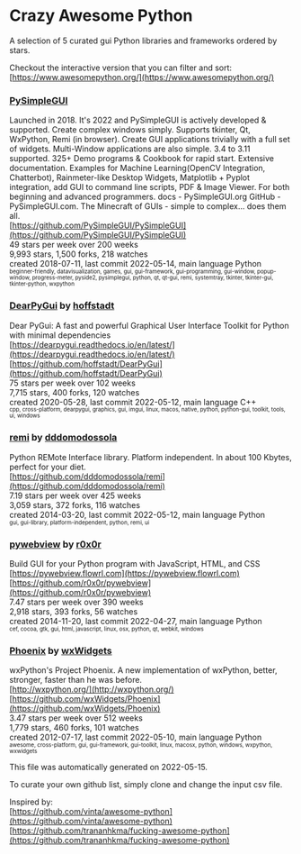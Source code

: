 # Crazy Awesome Python
A selection of 5 curated gui Python libraries and frameworks ordered by stars.  

Checkout the interactive version that you can filter and sort: 
[https://www.awesomepython.org/](https://www.awesomepython.org/)  


### [PySimpleGUI](https://github.com/PySimpleGUI/PySimpleGUI)  
Launched in 2018. It's 2022 and PySimpleGUI is actively developed & supported. Create complex windows simply. Supports tkinter, Qt, WxPython, Remi (in browser). Create GUI applications trivially with a full set of widgets. Multi-Window applications are also simple. 3.4 to 3.11 supported. 325+ Demo programs & Cookbook for rapid start. Extensive documentation.  Examples for Machine Learning(OpenCV Integration,  Chatterbot), Rainmeter-like Desktop Widgets, Matplotlib + Pyplot integration, add GUI to command line scripts, PDF & Image Viewer. For both beginning and advanced programmers. docs -  PySimpleGUI.org GitHub - PySimpleGUI.com. The Minecraft of GUIs - simple to complex... does them all.  
[https://github.com/PySimpleGUI/PySimpleGUI](https://github.com/PySimpleGUI/PySimpleGUI)  
49 stars per week over 200 weeks  
9,993 stars, 1,500 forks, 218 watches  
created 2018-07-11, last commit 2022-05-14, main language Python  
<sub><sup>beginner-friendly, datavisualization, games, gui, gui-framework, gui-programming, gui-window, popup-window, progress-meter, pyside2, pysimplegui, python, qt, qt-gui, remi, systemtray, tkinter, tkinter-gui, tkinter-python, wxpython</sup></sub>


### [DearPyGui](https://github.com/hoffstadt/DearPyGui) by [hoffstadt](https://github.com/hoffstadt)  
Dear PyGui: A fast and powerful Graphical User Interface Toolkit for Python with minimal dependencies  
[https://dearpygui.readthedocs.io/en/latest/](https://dearpygui.readthedocs.io/en/latest/)  
[https://github.com/hoffstadt/DearPyGui](https://github.com/hoffstadt/DearPyGui)  
75 stars per week over 102 weeks  
7,715 stars, 400 forks, 120 watches  
created 2020-05-28, last commit 2022-05-12, main language C++  
<sub><sup>cpp, cross-platform, dearpygui, graphics, gui, imgui, linux, macos, native, python, python-gui, toolkit, tools, ui, windows</sup></sub>


### [remi](https://github.com/dddomodossola/remi) by [dddomodossola](https://github.com/dddomodossola)  
Python REMote Interface library. Platform independent. In about 100 Kbytes, perfect for your diet.  
[https://github.com/dddomodossola/remi](https://github.com/dddomodossola/remi)  
7.19 stars per week over 425 weeks  
3,059 stars, 372 forks, 116 watches  
created 2014-03-20, last commit 2022-05-12, main language Python  
<sub><sup>gui, gui-library, platform-independent, python, remi, ui</sup></sub>


### [pywebview](https://github.com/r0x0r/pywebview) by [r0x0r](https://github.com/r0x0r)  
Build GUI for your Python program with JavaScript, HTML, and CSS  
[https://pywebview.flowrl.com](https://pywebview.flowrl.com)  
[https://github.com/r0x0r/pywebview](https://github.com/r0x0r/pywebview)  
7.47 stars per week over 390 weeks  
2,918 stars, 393 forks, 56 watches  
created 2014-11-20, last commit 2022-04-27, main language Python  
<sub><sup>cef, cocoa, gtk, gui, html, javascript, linux, osx, python, qt, webkit, windows</sup></sub>


### [Phoenix](https://github.com/wxWidgets/Phoenix) by [wxWidgets](https://github.com/wxWidgets)  
wxPython's Project Phoenix.  A new implementation of wxPython, better, stronger, faster than he was before.  
[http://wxpython.org/](http://wxpython.org/)  
[https://github.com/wxWidgets/Phoenix](https://github.com/wxWidgets/Phoenix)  
3.47 stars per week over 512 weeks  
1,779 stars, 460 forks, 101 watches  
created 2012-07-17, last commit 2022-05-10, main language Python  
<sub><sup>awesome, cross-platform, gui, gui-framework, gui-toolkit, linux, macosx, python, windows, wxpython, wxwidgets</sup></sub>


This file was automatically generated on 2022-05-15.  

To curate your own github list, simply clone and change the input csv file.  

Inspired by:  
[https://github.com/vinta/awesome-python](https://github.com/vinta/awesome-python)  
[https://github.com/trananhkma/fucking-awesome-python](https://github.com/trananhkma/fucking-awesome-python)  
